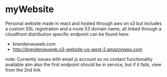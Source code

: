 # myWebsite

Personal website made in react and hosted through aws on s3 but includes a custom SSL registration and a route 53 domain name, all linked through a cloudfront distribution specific endpoint can be found here: 
- brendenwuweb.com
- http://brendenwuweb.s3-website-us-west-2.amazonaws.com



note: Currently issues with email js account so no contact functionality available atm also the first endpoint should be in service, but if it fails, view from the 2nd link
